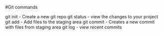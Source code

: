 #Git commands

git init - Create a new git repo
git status - view the changes to your project
git add - Add files to the staging area
git commit - Creates a new commit with files from staging area
git log - view recent commits